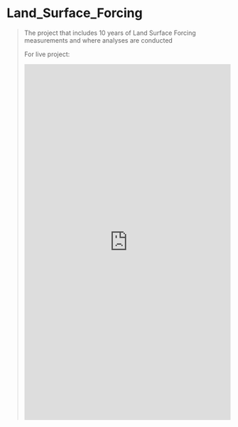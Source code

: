 # Land_Surface_Forcing
> The project that includes 10 years of Land Surface Forcing measurements and where analyses are conducted
>
> For live project:
> <iframe src="https://www.kaggle.com/embed/brsdincer/land-surface-forcing-analysis-examination?kernelSessionId=137567605" height="800" style="margin: 0 auto; width: 100%; max-width: 950px;" frameborder="0" scrolling="auto" title="Land Surface Forcing - Analysis - Examination"></iframe>
